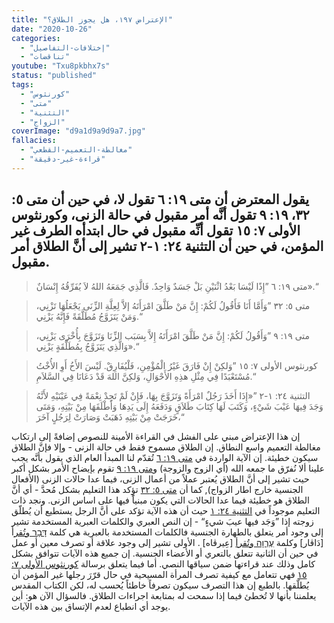 ```yaml
---
title: "الإعتراض ١٩٧، هل يجوز الطلاق؟"
date: "2020-10-26"
categories:
  - "إختلافات-التفاصيل"
  - "تناقضات"
youtube: "Txu8pkbhx7s"
status: "published"
tags:
  - "كورنثوس"
  - "متى"
  - "التثنية"
  - "الزواج"
coverImage: "d9a1d9a9d9a7.jpg"
fallacies:
  - "مغالطة-التعميم-القطعي"
  - "قراءة-غير-دقيقة"
---
```


## **يقول المعترض أن متى ١٩: ٦ تقول لا، في حين أن متى ٥: ٣٢، ١٩: ٩ تقول أنَّه أمر مقبول في حالة الزنى، وكورنثوس الأولى ٧: ١٥ تقول أنِّه مقبول في حال ابتدأه الطرف غير المؤمن، في حين أن التثنية ٢٤: ١-٢ تشير إلى أنَّ الطلاق أمر مقبول.**

> متى ١٩: ٦ ”إِذًا لَيْسَا بَعْدُ اثْنَيْنِ بَلْ جَسَدٌ وَاحِدٌ. فَالَّذِي جَمَعَهُ اللهُ لاَ يُفَرِّقُهُ إِنْسَانٌ».“

> متى ٥: ٣٢ ”وَأَمَّا أَنَا فَأَقُولُ لَكُمْ: إِنَّ مَنْ طَلَّقَ امْرَأَتَهُ إلاَّ لِعِلَّةِ الزِّنَى يَجْعَلُهَا تَزْنِي، وَمَنْ يَتَزَوَّجُ مُطَلَّقَةً فَإِنَّهُ يَزْنِي.“

> متى ١٩: ٩ ”وَأَقُولُ لَكُمْ: إِنَّ مَنْ طَلَّقَ امْرَأَتَهُ إِلاَّ بِسَبَب الزِّنَا وَتَزَوَّجَ بِأُخْرَى يَزْنِي، وَالَّذِي يَتَزَوَّجُ بِمُطَلَّقَةٍ يَزْنِي».“

> كورنثوس الأولى ٧: ١٥ ”وَلكِنْ إِنْ فَارَقَ غَيْرُ الْمُؤْمِنِ، فَلْيُفَارِقْ. لَيْسَ الأَخُ أَوِ الأُخْتُ مُسْتَعْبَدًا فِي مِثْلِ هذِهِ الأَحْوَالِ، وَلكِنَّ اللهَ قَدْ دَعَانَا فِي السَّلاَمِ.“

> التثنية ٢٤: ١-٢ ”«إِذَا أَخَذَ رَجُلٌ امْرَأَةً وَتَزَوَّجَ بِهَا، فَإِنْ لَمْ تَجِدْ نِعْمَةً فِي عَيْنَيْهِ لأَنَّهُ وَجَدَ فِيهَا عَيْبَ شَيْءٍ، وَكَتَبَ لَهَا كِتَابَ طَلاَقٍ وَدَفَعَهُ إِلَى يَدِهَا وَأَطْلَقَهَا مِنْ بَيْتِهِ، وَمَتَى خَرَجَتْ مِنْ بَيْتِهِ ذَهَبَتْ وَصَارَتْ لِرَجُلٍ آخَرَ،“

إن هذا الإعتراض مبني على الفشل في القراءة الأمينة للنصوص إضافةً إلى ارتكاب مغالطة التعميم واسع النطاق. إن الطلاق مسموح فقط في حالة الزنى - وإلا فإنَّ الطلاق سيكون خطيئة. إن الآية الواردة في [متى ١٩: ٦](https://biblia.com/books/ar-vandyke/mt19.6) تُقدّم لنا المبدأ العام الذي يقول بأنَّه يجب علينا ألا نُفرّق ما جمعه الله (أي الزوج والزوجة) و[متى ١٩: ٩](https://biblia.com/books/ar-vandyke/mt19.9) تقوم بإيضاح الأمر بشكل أكبر حيث تشير إلى أنَّ الطلاق يُعتبر عملاً من أعمال الزنى، فيما عدا حالات الزنى (الأفعال الجنسية خارج اطار الزواج), كما أن [متى ٥: ٣٢](https://biblia.com/books/ar-vandyke/mt5.32) تؤكد هذا التعليم بشكل مُحدَّ - أي أنَّ الطلاق هو خطيئة فيما عدا الحالات التي يكون مبنياًَ فيها على اساس الزنى. ونجد ذات التعليم موجوداً في [التثنية ٢٤: ١](https://biblia.com/books/ar-vandyke/deu24.1) حيث أن هذه الآية تؤكد على أنَّ الرجل يستطيع أن يُطلّق زوجته إذا ”وَجَد فيها عيبَ شيءٍ“ - إن النص العبري والكلمات العبرية المستخدمة تشير إلى وجود أمر يتعلق بالطهارة الجنسية فالكلمات المستخدمة بالعبرية هي كلمة [דָּבָר وتُقر](https://www.blueletterbible.org/lang/lexicon/lexicon.cfm?Strongs=H1697&t=KJV)أ \[دَاڤار\] وكلمة [עֶרְוָה وتُقرأ](https://www.blueletterbible.org/lang/lexicon/lexicon.cfm?Strongs=H6172&t=KJV) \[عِيرڤاه\] . الأولى تشير إلى وجود علاقة أو تصرف معين أو عمل في حين أن الثانية تتعلق بالتعري أو الأعضاء الجنسية. إن جميع هذه الآيات تتوافق بشكل كامل وذلك عند قراءتها ضمن سياقها النصي. أما فيما يتعلق برسالة [كورنثوس الأولى ٧: ١٥](https://biblia.com/books/ar-vandyke/1cor7.15) فهي تتعامل مع كيفية تصرف المرأة المسيحية في حال قرّرَ رجلها غير المؤمن أن يُطلّقها. بالطبع إن هذا التصرف سيكون تصرفاً خاطئاً يُحسب له، لكن الكتاب المقدس يعلمننا بأنها لا تُخطئ فيما إذا سمحت له بمتابعة اجراءات الطلاق. فالسؤال الآن هو: أين يوجد أي انطباع لعدم الإتساق بين هذه الآيات.
